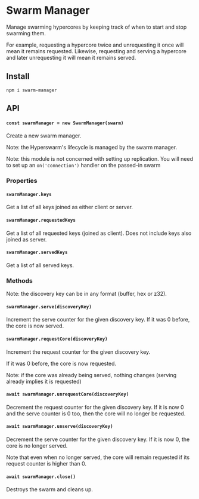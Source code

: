 # Swarm Manager

Manage swarming hypercores by keeping track of when to start and stop swarming them.

For example, requesting a hypercore twice and unrequesting it once will mean it remains requested. Likewise, requesting and serving a hypercore and later unrequesting it will mean it remains served.

## Install
`npm i swarm-manager`

## API

#### `const swarmManager = new SwarmManager(swarm)`
Create a new swarm manager.

Note: the Hyperswarm's lifecycle is managed by the swarm manager.

Note: this module is not concerned with setting up replication. You will need to set up an `on('connection')` handler on the passed-in swarm

### Properties

#### `swarmManager.keys`
Get a list of all keys joined as either client or server.

#### `swarmManager.requestedKeys`
Get a list of all requested keys (joined as client).
Does not include keys also joined as server.

#### `swarmManager.servedKeys`
Get a list of all served keys.

### Methods
Note: the discovery key can be in any format (buffer, hex or z32).

#### `swarmManager.serve(discoveryKey)`
Increment the serve counter for the given discovery key.
If it was 0 before, the core is now served.

#### `swarmManager.requestCore(discoveryKey)`
Increment the request counter for the given discovery key.

If it was 0 before, the core is now requested.

Note: if the core was already being served, nothing changes
(serving already implies it is requested)

#### `await swarmManager.unrequestCore(discoveryKey)`
Decrement the request counter for the given discovery key.
If it is now 0 and the serve counter is 0 too, then the core will no longer be requested.


#### `await swarmManager.unserve(discoveryKey)`
Decrement the serve counter for the given discovery key.
If it is now 0, the core is no longer served.

Note that even when no longer served, the core will remain requested if its request counter is higher than 0.

#### `await swarmManager.close()`
Destroys the swarm and cleans up.
